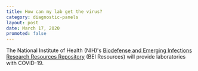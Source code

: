 ```yaml
---
title: How can my lab get the virus?
category: diagnostic-panels
layout: post
date: March 17, 2020
promoted: false
---
```


The National Institute of Health (NIH)'s [Biodefense and Emerging Infections Research Resources Repository](https://www.niaid.nih.gov/research/bei-resources-repository) (BEI Resources) will provide laboratories with COVID-19.
